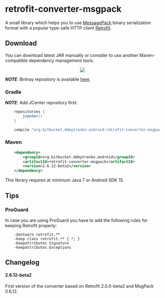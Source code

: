# retrofit-converter-msgpack

A small library which helps you to use [MessagePack](http://msgpack.org/) binary serialization
format with a popular type-safe HTTP client [Retrofit](https://square.github.io/retrofit/).

## Download

You can download latest JAR manually or consider to use another Maven-compatible dependency
management tools.

<div style="text-align:center">
    <a href="https://bintray.com/artifact/download/ddmytrenko/ddmytrenko-maven/org/bitbucket/ddmytrenko/android/retrofit-converter-msgpack/2.6.12-beta2/retrofit-converter-msgpack-2.6.12-beta2.jar">
        <img
            src="https://raw.githubusercontent.com/ddmytrenko/retrofit-converter-msgpack/master/readme/images/button-download-jar.png"
            />
    </a>
</div>

***NOTE***: Bintray repository is available [here](https://bintray.com/ddmytrenko/ddmytrenko-maven/retrofit-converter-msgpack).

### Gradle

***NOTE***: Add JCenter repository first:

```groovy
    repositories {
        jcenter()
    }
```

```groovy
    compile "org.bitbucket.ddmytrenko.android:retrofit-converter-msgpack:2.6.12-beta2"
```

### Maven

```xml
    <dependency>
        <groupId>org.bitbucket.ddmytrenko.android</groupId>
        <artifactId>retrofit-converter-msgpack</artifactId>
        <version>2.6.12-beta2</version>
    </dependency>
```

This library requires at minimum Java 7 or Android SDK 15.

## Tips

### ProGuard

In case you are using ProGuard you have to add the following rules for keeping Retrofit properly:

```proguard
    -dontwarn retrofit.**
    -keep class retrofit.** { *; }
    -keepattributes Signature
    -keepattributes Exceptions
```

## Changelog

#### 2.6.12-beta2

First version of the converter based on Retrofit 2.0.0-beta2 and MsgPack 0.6.12.
